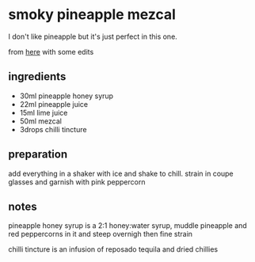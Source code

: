 # smoky pineapple mezcal

I don't like pineapple but it's just perfect in this one.

from [here](https://www.youtube.com/watch?v=LRk7kHKt3SA) with some edits

## ingredients

- 30ml pineapple honey syrup
- 22ml pineapple juice
- 15ml lime juice
- 50ml mezcal
- 3drops chilli tincture

## preparation

add everything in a shaker with ice and shake to chill. strain in coupe glasses and garnish with pink peppercorn

## notes

pineapple honey syrup is a 2:1 honey:water syrup, muddle pineapple and red peppercorns in it and steep overnigh then fine strain

chilli tincture is an infusion of reposado tequila and dried chillies
